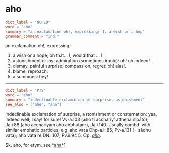 # aho

``` toml
dict_label = "NCPED"
word = "aho"
summary = "an exclamation oh!, expressing; 1. a wish or a hop"
grammar_comment = "ind."
```

an exclamation oh!, expressing;

1. a wish or a hope; oh that… !, would that … !.
2. astonishment or joy; admiration (sometimes ironic): oh! oh indeed!
3. dismay, painful surprise; compassion, regret: oh! alas!.
4. blame, reproach.
5. a summons: hey!

--------------------

``` toml
dict_label = "PTS"
word = "aho"
summary = "indeclinable exclamation of surprise, astonishment"
see_also = ["ahe", "aha"]
```

indeclinable exclamation of surprise, astonishment or consternation: yea, indeed well; I say! for sure! Vv\-a.103 (aho ti acchariy’ atthena nipāto); Ja.i.88 (aho acchariyaṃ aho abbhutaṃ), Ja.i.140. Usually combd. with similar emphatic particles, e.g. aho vata Dhp\-a.ii.85; Pv\-a.131 (= sādhu vata); aho vata re DN.i.107; Pv.ii.94 5. Cp. *[ahe](ahe.md)*.

Sk. aho, for etym. see *[aha](aha.md)*1

